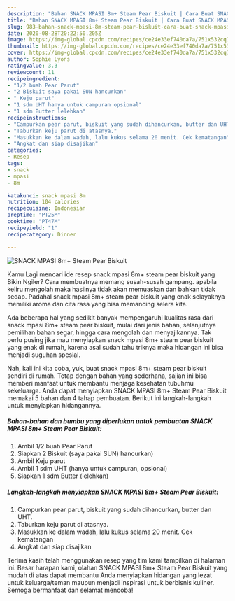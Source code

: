 ```yaml
---
description: "Bahan SNACK MPASI 8m+ Steam Pear Biskuit | Cara Buat SNACK MPASI 8m+ Steam Pear Biskuit Yang Sedap"
title: "Bahan SNACK MPASI 8m+ Steam Pear Biskuit | Cara Buat SNACK MPASI 8m+ Steam Pear Biskuit Yang Sedap"
slug: 983-bahan-snack-mpasi-8m-steam-pear-biskuit-cara-buat-snack-mpasi-8m-steam-pear-biskuit-yang-sedap
date: 2020-08-28T20:22:50.205Z
image: https://img-global.cpcdn.com/recipes/ce24e33ef740da7a/751x532cq70/snack-mpasi-8m-steam-pear-biskuit-foto-resep-utama.jpg
thumbnail: https://img-global.cpcdn.com/recipes/ce24e33ef740da7a/751x532cq70/snack-mpasi-8m-steam-pear-biskuit-foto-resep-utama.jpg
cover: https://img-global.cpcdn.com/recipes/ce24e33ef740da7a/751x532cq70/snack-mpasi-8m-steam-pear-biskuit-foto-resep-utama.jpg
author: Sophie Lyons
ratingvalue: 3.3
reviewcount: 11
recipeingredient:
- "1/2 buah Pear Parut"
- "2 Biskuit saya pakai SUN hancurkan"
- " Keju parut"
- "1 sdm UHT hanya untuk campuran opsional"
- "1 sdm Butter lelehkan"
recipeinstructions:
- "Campurkan pear parut, biskuit yang sudah dihancurkan, butter dan UHT."
- "Taburkan keju parut di atasnya."
- "Masukkan ke dalam wadah, lalu kukus selama 20 menit. Cek kematangan"
- "Angkat dan siap disajikan"
categories:
- Resep
tags:
- snack
- mpasi
- 8m

katakunci: snack mpasi 8m 
nutrition: 104 calories
recipecuisine: Indonesian
preptime: "PT25M"
cooktime: "PT47M"
recipeyield: "1"
recipecategory: Dinner

---
```



![SNACK MPASI 8m+ Steam Pear Biskuit](https://img-global.cpcdn.com/recipes/ce24e33ef740da7a/751x532cq70/snack-mpasi-8m-steam-pear-biskuit-foto-resep-utama.jpg)

Kamu Lagi mencari ide resep snack mpasi 8m+ steam pear biskuit yang Bikin Ngiler? Cara membuatnya memang susah-susah gampang. apabila keliru mengolah maka hasilnya tidak akan memuaskan dan bahkan tidak sedap. Padahal snack mpasi 8m+ steam pear biskuit yang enak selayaknya memiliki aroma dan cita rasa yang bisa memancing selera kita.

Ada beberapa hal yang sedikit banyak mempengaruhi kualitas rasa dari snack mpasi 8m+ steam pear biskuit, mulai dari jenis bahan, selanjutnya pemilihan bahan segar, hingga cara mengolah dan menyajikannya. Tak perlu pusing jika mau menyiapkan snack mpasi 8m+ steam pear biskuit yang enak di rumah, karena asal sudah tahu triknya maka hidangan ini bisa menjadi suguhan spesial.




Nah, kali ini kita coba, yuk, buat snack mpasi 8m+ steam pear biskuit sendiri di rumah. Tetap dengan bahan yang sederhana, sajian ini bisa memberi manfaat untuk membantu menjaga kesehatan tubuhmu sekeluarga. Anda dapat menyiapkan SNACK MPASI 8m+ Steam Pear Biskuit memakai 5 bahan dan 4 tahap pembuatan. Berikut ini langkah-langkah untuk menyiapkan hidangannya.

<!--inarticleads1-->

##### Bahan-bahan dan bumbu yang diperlukan untuk pembuatan SNACK MPASI 8m+ Steam Pear Biskuit:

1. Ambil 1/2 buah Pear Parut
1. Siapkan 2 Biskuit (saya pakai SUN) hancurkan)
1. Ambil  Keju parut
1. Ambil 1 sdm UHT (hanya untuk campuran, opsional)
1. Siapkan 1 sdm Butter (lelehkan)




<!--inarticleads2-->

##### Langkah-langkah menyiapkan SNACK MPASI 8m+ Steam Pear Biskuit:

1. Campurkan pear parut, biskuit yang sudah dihancurkan, butter dan UHT.
1. Taburkan keju parut di atasnya.
1. Masukkan ke dalam wadah, lalu kukus selama 20 menit. Cek kematangan
1. Angkat dan siap disajikan




Terima kasih telah menggunakan resep yang tim kami tampilkan di halaman ini. Besar harapan kami, olahan SNACK MPASI 8m+ Steam Pear Biskuit yang mudah di atas dapat membantu Anda menyiapkan hidangan yang lezat untuk keluarga/teman maupun menjadi inspirasi untuk berbisnis kuliner. Semoga bermanfaat dan selamat mencoba!
